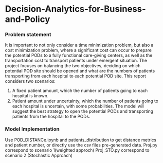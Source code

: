 # Decision-Analytics-for-Business-and-Policy

### Problem statement
It is important to not only consider a time minimization problem, but also a cost minimization problem, where a significant cost can occur to prepare the potential PODs to a fully functional care-giving centers, as well as the transportation cost to transport patients under emergent situation. The project focuses on balancing the two objectives, deciding on which potential POD site should be opened and what are the numbers of patients transporting from each hospital to each potential POD site.
This report considers two scenarios:
1. A fixed patient amount, which the number of patients going to each hospital is known.
2. Patient amount under uncertainty, which the number of patients going to each hospital is uncertain,
with some probabilities.
The model will suggest the best strategy to open the potential PODs and transporting patients from the hospital to the PODs.

### Model Implementation
Use POD_DISTANCe.ipynb and patients_distribution to get distance metrics and patient number, or directly use the csv files pre-generated data. Proj.py correspond to scenario 1(weighted approch) Proj_STO.py correspond to scenario 2 (Stochastic Approach) 


